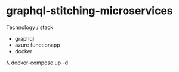 # graphql-stitching-microservices


Technology / stack
 * graphql
 * azure functionapp
 * docker
 
  
λ docker-compose up -d
